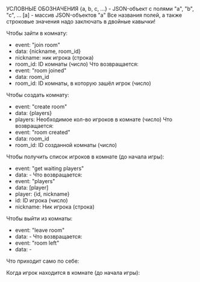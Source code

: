 УСЛОВНЫЕ ОБОЗНАЧЕНИЯ
{a, b, c, ...} - JSON-объект с полями "a", "b", "c", ...
[a] - массив JSON-объектов "а"
Все названия полей, а также строковые значения надо заключать в двойные кавычки!

Чтобы зайти в комнату:
- event: "join room"
- data: {nickname, room_id}
 - nickname: ник игрока (строка)
 - room_id: ID комнаты (число)
Что возвращается:
- event: "room joined"
- data: room_id
 - room_id: ID комнаты, в которую зашёл игрок (число)
 
Чтобы создать комнату:
- event: "create room"
- data: {players}
 - players: Необходимое кол-во игроков в комнате (число)
Что возвращается:
- event: "room created"
- data: room_id
 - room_id: ID созданной комнаты (число)
 
Чтобы получить список игроков в комнате (до начала игры):
- event: "get waiting players"
- data: -
Что возвращается:
- event: "players"
- data: [player]
 - player: {id, nickname}
  - id: ID игрока (число)
  - nickname: Ник игрока (строка)
  
Чтобы выйти из комнаты:
- event: "leave room"
- data: -
Что возвращается:
- event: "room left"
- data: -

Что приходит само по себе:

Когда игрок находится в комнате (до начала игры):
